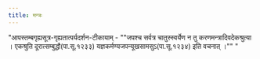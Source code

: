 ```yaml
---
title: मन्त्रः
---
```


"आपस्तम्बगृह्यसूत्र-गृह्यतात्पर्यदर्शन-टीकायाम् - ""जपश्च सर्वत्र चातुस्स्वर्येण न तु करणमन्त्रादिवदेकश्रुत्या । एकश्रुति दूरात्सम्बुद्धौ(पा.सू.१२३३)  यज्ञकर्मण्यजपन्यूखसामसुऽ(पा.सू.१२३४) इति वचनात् ।""
"

